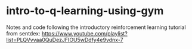 # intro-to-q-learning-using-gym
Notes and code following the introductory reinforcement learning tutorial from sentdex: https://www.youtube.com/playlist?list=PLQVvvaa0QuDezJFIOU5wDdfy4e9vdnx-7
